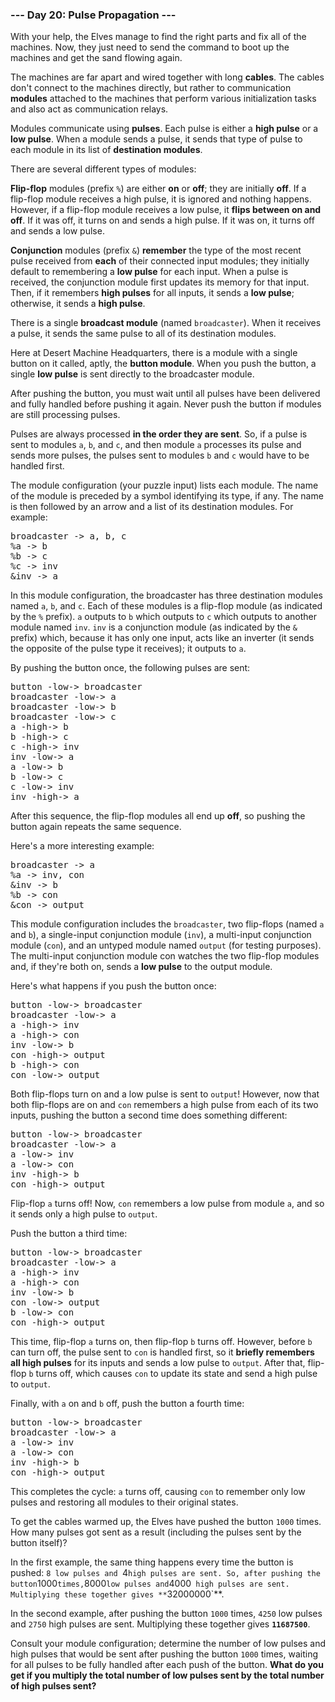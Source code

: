 ### --- Day 20: Pulse Propagation ---

With your help, the Elves manage to find the right parts and fix all of the
machines. Now, they just need to send the command to boot up the machines
and get the sand flowing again.

The machines are far apart and wired together with long **cables**. The cables
don't connect to the machines directly, but rather to communication **modules**
attached to the machines that perform various initialization tasks and also
act as communication relays.

Modules communicate using **pulses**. Each pulse is either a **high pulse** or a **low pulse**. When a module sends a pulse, it sends that type of pulse to each module in its list of **destination modules**.

There are several different types of modules:

**Flip-flop** modules (prefix `%`) are either **on** or **off**; they are initially **off**.
If a flip-flop module receives a high pulse, it is ignored and nothing
happens. However, if a flip-flop module receives a low pulse, it **flips
between on and off**. If it was off, it turns on and sends a high pulse. If
it was on, it turns off and sends a low pulse.

**Conjunction** modules (prefix `&`) **remember** the type of the most recent pulse
received from **each** of their connected input modules; they initially default
to remembering a **low pulse** for each input. When a pulse is received, the
conjunction module first updates its memory for that input. Then, if it
remembers **high pulses** for all inputs, it sends a **low pulse**; otherwise, it
sends a **high pulse**.

There is a single **broadcast module** (named `broadcaster`). When it receives a
pulse, it sends the same pulse to all of its destination modules.

Here at Desert Machine Headquarters, there is a module with a single button
on it called, aptly, the **button module**. When you push the button, a single
**low pulse** is sent directly to the broadcaster module.

After pushing the button, you must wait until all pulses have been
delivered and fully handled before pushing it again. Never push the button
if modules are still processing pulses.

Pulses are always processed **in the order they are sent**. So, if a pulse is
sent to modules `a`, `b`, and `c`, and then module `a` processes its pulse and
sends more pulses, the pulses sent to modules `b` and `c` would have to be
handled first.

The module configuration (your puzzle input) lists each module. The name of
the module is preceded by a symbol identifying its type, if any. The name
is then followed by an arrow and a list of its destination modules. For
example:

<pre>
broadcaster -> a, b, c
%a -> b
%b -> c
%c -> inv
&inv -> a
</pre>

In this module configuration, the broadcaster has three destination modules
named `a`, `b`, and `c`. Each of these modules is a flip-flop module (as
indicated by the `%` prefix). `a` outputs to `b` which outputs to `c` which outputs
to another module named `inv`. `inv` is a conjunction module (as indicated by
the `&` prefix) which, because it has only one input, acts like an inverter
(it sends the opposite of the pulse type it receives); it outputs to `a`.

By pushing the button once, the following pulses are sent:

<pre>
button -low-> broadcaster
broadcaster -low-> a
broadcaster -low-> b
broadcaster -low-> c
a -high-> b
b -high-> c
c -high-> inv
inv -low-> a
a -low-> b
b -low-> c
c -low-> inv
inv -high-> a
</pre>

After this sequence, the flip-flop modules all end up **off**, so pushing the
button again repeats the same sequence.

Here's a more interesting example:

<pre>
broadcaster -> a
%a -> inv, con
&inv -> b
%b -> con
&con -> output
</pre>

This module configuration includes the `broadcaster`, two flip-flops (named `a`
and `b`), a single-input conjunction module (`inv`), a multi-input conjunction
module (`con`), and an untyped module named `output` (for testing purposes).
The multi-input conjunction module con watches the two flip-flop modules
and, if they're both on, sends a **low pulse** to the output module.

Here's what happens if you push the button once:

<pre>
button -low-> broadcaster
broadcaster -low-> a
a -high-> inv
a -high-> con
inv -low-> b
con -high-> output
b -high-> con
con -low-> output
</pre>

Both flip-flops turn on and a low pulse is sent to `output`! However, now
that both flip-flops are on and `con` remembers a high pulse from each of its
two inputs, pushing the button a second time does something different:

<pre>
button -low-> broadcaster
broadcaster -low-> a
a -low-> inv
a -low-> con
inv -high-> b
con -high-> output
</pre>

Flip-flop `a` turns off! Now, `con` remembers a low pulse from module `a`, and so
it sends only a high pulse to `output`.

Push the button a third time:

<pre>
button -low-> broadcaster
broadcaster -low-> a
a -high-> inv
a -high-> con
inv -low-> b
con -low-> output
b -low-> con
con -high-> output
</pre>

This time, flip-flop `a` turns on, then flip-flop `b` turns off. However,
before `b` can turn off, the pulse sent to `con` is handled first, so it
**briefly remembers all high pulses** for its inputs and sends a low pulse to
`output`. After that, flip-flop `b` turns off, which causes `con` to update its
state and send a high pulse to `output`.

Finally, with `a` on and `b` off, push the button a fourth time:

<pre>
button -low-> broadcaster
broadcaster -low-> a
a -low-> inv
a -low-> con
inv -high-> b
con -high-> output
</pre>

This completes the cycle: `a` turns off, causing `con` to remember only low
pulses and restoring all modules to their original states.

To get the cables warmed up, the Elves have pushed the button `1000` times.
How many pulses got sent as a result (including the pulses sent by the
button itself)?

In the first example, the same thing happens every time the button is
pushed: `8 low pulses and `4`high pulses are sent. So, after pushing the 
button`1000`times,`8000`low pulses and`4000` high pulses are sent. 
Multiplying these together gives **`32000000`\*\*.

In the second example, after pushing the button `1000` times, `4250` low pulses
and `2750` high pulses are sent. Multiplying these together gives **`11687500`**.

Consult your module configuration; determine the number of low pulses and
high pulses that would be sent after pushing the button `1000` times, waiting
for all pulses to be fully handled after each push of the button. **What do
you get if you multiply the total number of low pulses sent by the total
number of high pulses sent?**
